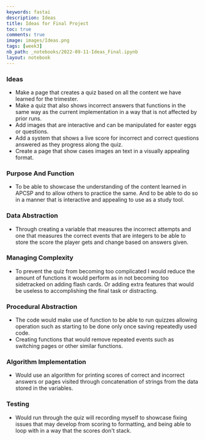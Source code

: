 ```yaml
---
keywords: fastai
description: Ideas
title: Ideas for Final Project  
toc: true
comments: true
image: images/Ideas.png
tags: [week3]
nb_path: _notebooks/2022-09-11-Ideas_Final.ipynb
layout: notebook
---
```


<!--
#################################################
### THIS FILE WAS AUTOGENERATED! DO NOT EDIT! ###
#################################################
# file to edit: _notebooks/2022-09-11-Ideas_Final.ipynb
-->

<div class="container" id="notebook-container">
        
<div class="cell border-box-sizing text_cell rendered"><div class="inner_cell">
<div class="text_cell_render border-box-sizing rendered_html">
<h3 id="Ideas">Ideas<a class="anchor-link" href="#Ideas"> </a></h3><ul>
<li>Make a page that creates a quiz based on all the content we have learned for the trimester.</li>
<li>Make a quiz that also shows incorrect answers that functions in the same way as the current implementation in a way that is not affected by prior runs. </li>
<li>Add images that are interactive and can be manipulated for easter eggs or questions. </li>
<li>Add a system that shows a live score for incorrect and correct questions answered as they progress along the quiz. </li>
<li>Create a page that show cases images an text in a visually appealing format. </li>
</ul>

</div>
</div>
</div>
<div class="cell border-box-sizing text_cell rendered"><div class="inner_cell">
<div class="text_cell_render border-box-sizing rendered_html">
<h3 id="Purpose-And-Function">Purpose And Function<a class="anchor-link" href="#Purpose-And-Function"> </a></h3><ul>
<li>To be able to showcase the understanding of the content learned in APCSP and to allow others to practice the same. And to be able to do so in a manner that is interactive and appealing to use as a study tool. </li>
</ul>

</div>
</div>
</div>
<div class="cell border-box-sizing text_cell rendered"><div class="inner_cell">
<div class="text_cell_render border-box-sizing rendered_html">
<h3 id="Data-Abstraction">Data Abstraction<a class="anchor-link" href="#Data-Abstraction"> </a></h3><ul>
<li>Through creating a variable that measures the incorrect attempts and one that measures the correct events that are integers to be able to store the score the player gets and change based on answers given. </li>
</ul>

</div>
</div>
</div>
<div class="cell border-box-sizing text_cell rendered"><div class="inner_cell">
<div class="text_cell_render border-box-sizing rendered_html">
<h3 id="Managing-Complexity">Managing Complexity<a class="anchor-link" href="#Managing-Complexity"> </a></h3><ul>
<li>To prevent the quiz from becoming too complicated I would reduce the amount of functions it would perform as in not becoming too sidetracked on adding flash cards. Or adding extra features that would be useless to accomplishing the final task or distracting. </li>
</ul>

</div>
</div>
</div>
<div class="cell border-box-sizing text_cell rendered"><div class="inner_cell">
<div class="text_cell_render border-box-sizing rendered_html">
<h3 id="Procedural-Abstraction">Procedural Abstraction<a class="anchor-link" href="#Procedural-Abstraction"> </a></h3><ul>
<li>The code would make use of function to be able to run quizzes allowing operation such as starting to be done only once saving repeatedly used code. </li>
<li>Creating functions that would remove repeated events such as switching pages or other similar functions. </li>
</ul>

</div>
</div>
</div>
<div class="cell border-box-sizing text_cell rendered"><div class="inner_cell">
<div class="text_cell_render border-box-sizing rendered_html">
<h3 id="Algorithm-Implementation">Algorithm Implementation<a class="anchor-link" href="#Algorithm-Implementation"> </a></h3><ul>
<li>Would use an algorithm for printing scores of correct and incorrect answers or pages visited through concatenation of strings from the data stored in the variables. </li>
</ul>

</div>
</div>
</div>
<div class="cell border-box-sizing text_cell rendered"><div class="inner_cell">
<div class="text_cell_render border-box-sizing rendered_html">
<h3 id="Testing">Testing<a class="anchor-link" href="#Testing"> </a></h3><ul>
<li>Would run through the quiz will recording myself to showcase fixing issues that may develop from scoring to formatting, and being able to loop with in a way that the scores don't stack.  </li>
</ul>

</div>
</div>
</div>
</div>
 

